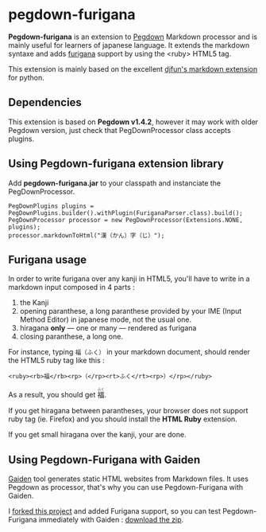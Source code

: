 pegdown-furigana
================

**Pegdown-furigana** is an extension to [Pegdown](https://github.com/sirthias/pegdown) Markdown processor and is mainly
useful for learners of japanese language.
It extends the markdown syntaxe and adds [furigana](http://en.wikipedia.org/wiki/Furigana) support by using the 
&lt;ruby> HTML5 tag.
 
This extension is mainly based on the excellent 
[djfun's markdown extension](https://github.com/djfun/furigana_markdown/blob/master/furigana.py) for python.

Dependencies
------------------

This extension is based on **Pegdown v1.4.2**, however it may work with older Pegdown version, just check that PegDownProcessor
class accepts plugins. 

Using Pegdown-furigana extension library
-------------------------

Add **pegdown-furigana.jar** to your classpath and instanciate the PegDownProcessor.

    PegDownPlugins plugins = PegDownPlugins.builder().withPlugin(FuriganaParser.class).build();
    PegDownProcessor processor = new PegDownProcessor(Extensions.NONE, plugins);
    processor.markdownToHtml("漢（かん）字（じ）");
    
Furigana usage
-------------

In order to write furigana over any kanji in HTML5, you'll have to write in a markdown input composed in 4 parts :
 
1. the Kanji
2. opening paranthese, a long paranthese provided by your IME (Input Method Editor) in japanese mode, not the usual one.
3. hiragana **only** — one or many — rendered as furigana
4. closing paranthese, a long one.

For instance, typing `福（ふく）` in your markdown document, should render the HTML5 ruby tag like this :

    <ruby><rb>福</rb><rp>（</rp><rt>ふく</rt><rp>）</rp></ruby>
    
As a result, you should get <ruby><rb>福</rb><rp>（</rp><rt>ふく</rt><rp>）</rp></ruby>.
 
If you get hiragana between parantheses, your browser does not support ruby tag (ie. Firefox) and you should install the **HTML Ruby** extension.

If you get small hiragana over the kanji, your are done.

Using Pegdown-Furigana with Gaiden
-----------------

[Gaiden](https://github.com/kobo/gaiden) tool generates static HTML websites from Markdown files. It uses Pegdown as
processor, that's why you can use Pegdown-Furigana with Gaiden.

I [forked this project](https://github.com/vincent314/gaiden) and added Furigana support, so you can test Pegdown-Furigana
immediately with Gaiden : [download the zip](https://github.com/vincent314/gaiden/releases/tag/0.4-SNAPSHOT).

